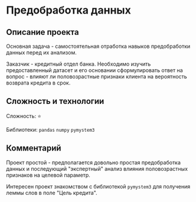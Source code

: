 # Предобработка данных


## Описание проекта

Основная задача - самостоятельная отработка навыков предобработки данных перед их анализом. 

Заказчик - кредитный отдел банка. Необходимо изучить предоставленный датасет и его основании сформулировать ответ на вопрос - влияют ли половозрастные признаки клиента на вероятность возврата кредита в срок. 

## Сложность и технологии

Сложность: :star:

Библиотеки: `pandas` `numpy` `pymystem3`

## Комментарий

Проект простой - предполагается довольно простая предобработка данных и последующий "экспертный" анализ влияния половозрастных признаков на целевой параметр.

Интересен проект знакомством с библиотекой `pymystem3` для получения леммы слов в поле "Цель кредита". 